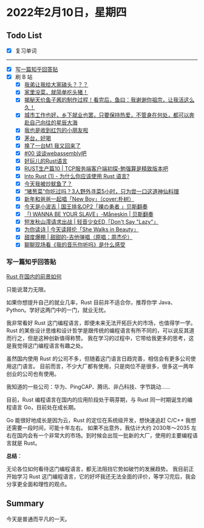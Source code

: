 # 2022年2月10日，星期四
## Todo List

- [x] 复习单词
--------
- [x] [写一篇知乎回答贴](#写一篇知乎回答贴)
- [x] 刷 B 站
  - [x] [我弟让我给大家磕头？？？](https://b23.tv/Uu7rImv)
  - [x] [家里没菜，就简单吃头猪！](https://b23.tv/XmGelrN)
  - [x] [揭秘天价鱼子酱的制作过程！看完后，鱼曰：我谢谢你祖宗，让我活这么久！](https://b23.tv/2YKHOGx)
  - [x] [城市工作也好，乡下就业也罢，只要保持热爱，不管身在何处，都可以奔赴自己向往的星辰大海](https://b23.tv/BVq54gD)
  - [x] [我也是收到红包的小朋友啦](https://b23.tv/DWaEvfd)
  - [x] [茅台，好喝](https://b23.tv/nnjUqjh)
  - [x] [换了一台M1 我又回来了](https://b23.tv/cmCuC6F)
  - [x] [#00 谈谈webassembly吧](https://b23.tv/fClYsIx)
  - [x] [好玩儿的Rust语言](https://b23.tv/4WP3FZJ)
  - [x] [RUST生产篇10 | TCP服务端客户端初探-勉强算是精致版本吧](https://b23.tv/dDKimIu)
  - [x] [Into Rust (1) - 为什么你应该使用 Rust 语言?](https://b23.tv/YCd1yMP)
  - [x] [今天我被炒鱿鱼了？](https://b23.tv/OILdroM)
  - [x] [“猪葱菜”你吃过吗？3人野外寻菜5小时，只为尝一口这道神仙料理](https://b23.tv/hNBOnZs)
  - [x] [新年和爸爸一起唱「New Boy」（cover:朴树）](https://b23.tv/xHi4ZJx)
  - [x] [今天是小波吉 | 国王排名OP2「裸の勇者 」贝斯翻奏](https://b23.tv/XI1m4ko)
  - [x] [「I WANNA BE YOUR SLAVE」-Måneskin | 贝斯翻奏](https://b23.tv/mf4DAHK)
  - [x] [短发秋山澪请求出战 | 轻音少女ED「Don't Say "Lazy"」](https://b23.tv/DX7olJn)
  - [x] [为你读诗 | 今天读拜伦「She Walks in Beauty」](https://b23.tv/CtQ5SPY)
  - [x] [甜度爆棚 | 甜甜的-吉他弹唱（原唱：周杰伦）](https://b23.tv/exuijcZ)
  - [x] [聊聊现场看《我的音乐你听吗》是什么感受](https://b23.tv/qRz195q)

### 写一篇知乎回答贴

[Rust 在国内的前景如何](https://www.zhihu.com/question/515719350/answer/2342038017)

只能说潜力无限。

如果你想提升自己的就业几率，Rust 目前并不适合你，推荐你学 Java、Python。学好这两门中的一门，就业无忧。

我非常看好 Rust 这门编程语言，即便未来无法开拓巨大的市场，也值得学一学。
Rust 的某些设计思维和设计哲学是跟传统的编程语言有所不同的，可以说反其道而行之，但是这种创新值得称赞。
我在学习的过程中，它带给我更多的思考，这是我觉得这门编程语言有趣之处。

虽然国内使用 Rust 的公司不多，但随着这门语言日趋完善，相信会有更多公司使用这门语言。
目前而言，不少大厂都有使用，只是岗位不是很多，很多这一两年创业的公司也有使用。

我知道的一些公司：华为、PingCAP、腾讯、非凸科技、字节跳动……

目前，Rust 编程语言在国内的应用阶段处于萌芽期，与 Rust 同一时期诞生的编程语言 Go，目前处在成长期。

Go 能很好地成长是因为云，Rust 的定位在系统级开发，想快速追赶 C/C++ 我想还需要一段时间，可能十年左右。
如果不出意外，我估计大约 2030年～2035 左右在国内会有一个非常大的市场。到时候会出现一批新的大厂，使用的主要编程语言就是 Rust。

**总结**：

无论各位如何看待这门编程语言，都无法阻挡它势如破竹的发展趋势。
我目前正开始学习 Rust 这门编程语言，它的好坏我还无法全面的评价，等学习完后，我会分享更全面和理性的观点。

## Summary

今天是普通而平凡的一天。
